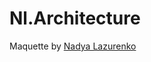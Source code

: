 # Nl.Architecture

Maquette by <a href="https://dribbble.com/shots/16631037-Architectural-Studio-Landing-Page">Nadya Lazurenko</a>